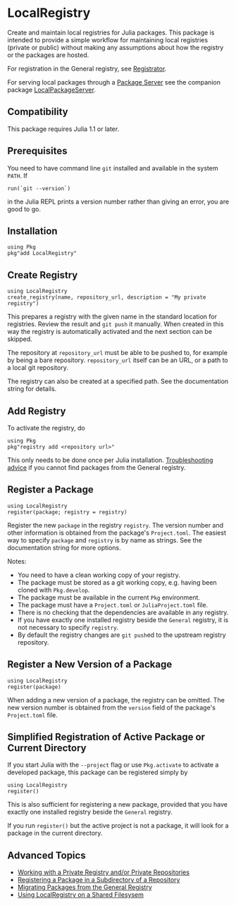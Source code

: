 # LocalRegistry

Create and maintain local registries for Julia packages. This package
is intended to provide a simple workflow for maintaining local
registries (private or public) without making any assumptions about
how the registry or the packages are hosted.

For registration in the General registry, see
[Registrator](https://github.com/JuliaComputing/Registrator.jl).

For serving local packages through a [Package
Server](https://github.com/JuliaLang/Pkg.jl/issues/1377) see the
companion package
[LocalPackageServer](https://github.com/GunnarFarneback/LocalPackageServer.jl).


## Compatibility

This package requires Julia 1.1 or later.

## Prerequisites

You need to have command line `git` installed and available in the
system `PATH`. If
```
run(`git --version`)
```
in the Julia REPL prints a version number rather than giving an error,
you are good to go.

## Installation

```
using Pkg
pkg"add LocalRegistry"
```

## Create Registry

```
using LocalRegistry
create_registry(name, repository_url, description = "My private registry")
```
This prepares a registry with the given name in the standard
location for registries. Review the result and `git push` it
manually. When created in this way the registry is automatically
activated and the next section can be skipped.

The repository at `repository_url` must be able to be pushed to,
for example by being a bare repository. `repository_url` itself
can be an URL, or a path to a local git repository.

The registry can also be created at a specified path. See the
documentation string for details.

## Add Registry

To activate the registry, do
```
using Pkg
pkg"registry add <repository url>"
```
This only needs to be done once per Julia installation.
[Troubleshooting advice](docs/troubleshooting_general.md) if you
cannot find packages from the General registry.

## Register a Package

```
using LocalRegistry
register(package; registry = registry)
```

Register the new `package` in the registry `registry`. The version
number and other information is obtained from the package's
`Project.toml`. The easiest way to specify `package` and `registry` is
by name as strings. See the documentation string for more options.

Notes:
* You need to have a clean working copy of your registry.
* The package must be stored as a git working copy, e.g. having been
  cloned with `Pkg.develop`.
* The package must be available in the current `Pkg` environment.
* The package must have a `Project.toml` or `JuliaProject.toml` file.
* There is no checking that the dependencies are available in any
  registry.
* If you have exactly one installed registry beside the `General`
  registry, it is not necessary to specify `registry`.
* By default the registry changes are `git push`ed to the upstream
  registry repository.

## Register a New Version of a Package

```
using LocalRegistry
register(package)
```

When adding a new version of a package, the registry can be
omitted. The new version number is obtained from the `version` field
of the package's `Project.toml` file.

## Simplified Registration of Active Package or Current Directory

If you start Julia with the `--project` flag or use `Pkg.activate` to
activate a developed package, this package can be registered simply by

```
using LocalRegistry
register()
```

This is also sufficient for registering a new package, provided that
you have exactly one installed registry beside the `General` registry.

If you run `register()` but the active project is not a package, it
will look for a package in the current directory.

## Advanced Topics

* [Working with a Private Registry and/or Private Repositories](docs/ssh_keys.md)
* [Registering a Package in a Subdirectory of a Repository](docs/subdir.md)
* [Migrating Packages from the General Registry](docs/migration_from_general.md)
* [Using LocalRegistry on a Shared Filesysem](docs/shared_filesystem.md)
